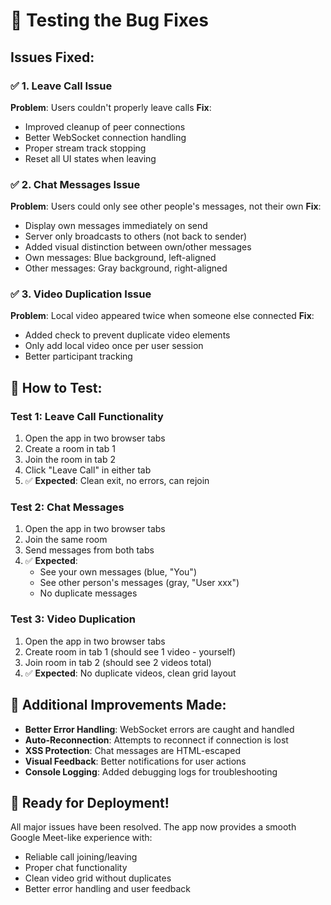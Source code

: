 # 🧪 Testing the Bug Fixes

## Issues Fixed:

### ✅ 1. Leave Call Issue
**Problem**: Users couldn't properly leave calls
**Fix**: 
- Improved cleanup of peer connections
- Better WebSocket connection handling  
- Proper stream track stopping
- Reset all UI states when leaving

### ✅ 2. Chat Messages Issue  
**Problem**: Users could only see other people's messages, not their own
**Fix**:
- Display own messages immediately on send
- Server only broadcasts to others (not back to sender)
- Added visual distinction between own/other messages
- Own messages: Blue background, left-aligned
- Other messages: Gray background, right-aligned

### ✅ 3. Video Duplication Issue
**Problem**: Local video appeared twice when someone else connected
**Fix**:
- Added check to prevent duplicate video elements
- Only add local video once per user session
- Better participant tracking

## 🧪 How to Test:

### Test 1: Leave Call Functionality
1. Open the app in two browser tabs
2. Create a room in tab 1
3. Join the room in tab 2  
4. Click "Leave Call" in either tab
5. ✅ **Expected**: Clean exit, no errors, can rejoin

### Test 2: Chat Messages
1. Open the app in two browser tabs
2. Join the same room
3. Send messages from both tabs
4. ✅ **Expected**: 
   - See your own messages (blue, "You")
   - See other person's messages (gray, "User xxx")
   - No duplicate messages

### Test 3: Video Duplication
1. Open the app in two browser tabs
2. Create room in tab 1 (should see 1 video - yourself)
3. Join room in tab 2 (should see 2 videos total)
4. ✅ **Expected**: No duplicate videos, clean grid layout

## 🔧 Additional Improvements Made:

- **Better Error Handling**: WebSocket errors are caught and handled
- **Auto-Reconnection**: Attempts to reconnect if connection is lost
- **XSS Protection**: Chat messages are HTML-escaped
- **Visual Feedback**: Better notifications for user actions
- **Console Logging**: Added debugging logs for troubleshooting

## 🚀 Ready for Deployment!

All major issues have been resolved. The app now provides a smooth Google Meet-like experience with:
- Reliable call joining/leaving
- Proper chat functionality  
- Clean video grid without duplicates
- Better error handling and user feedback
